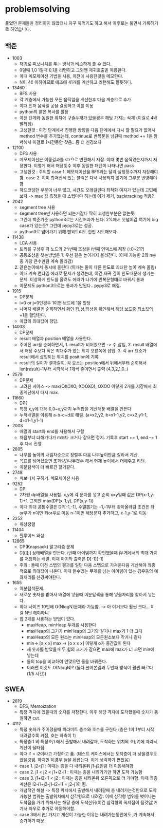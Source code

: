 # problemsolving
풀었던 문제들을 정리하지 않았더니 자꾸 까먹기도 하고 해서 이후로는 풀면서 기록하기로 하였습니다.

## 백준
- 1003
  - 재귀로 피보나치를 푸는 방식과 비슷하게 풀 수 있다.
  - 0일때 1,0 1일때 0,1을 리턴하고 그외엔 재귀호출을 이용한다.
  - 이때 메모제이션 기법을 사용, 이전에 사용한것을 메모한다.
  - N이 40 이하이므로 애초에 41개를 계산하고 리턴해도 될듯하다.
- 13460
  - BFS 사용
  - 각 계층에서 가능한 모든 움직임을 계산한후 다음 계층으로 추가
  - 이때 먼저 움직일 공을 결정하고 이를 이용
  - python의 얕은 복사를 활용
  - 이전 단계와 동일한 위치에 구슬두개가 있을경우 해당 가지는 삭제 (이걸로 4배 빨라짐)
  - 고생한것 : 이전 단계에서 진행한 방향을 다음 단계에서 다시 할 필요가 없어서 method 변수를 추가했는데, continue로 반복문을
  넘길때 method += 1을 깜박해서 이걸로 1시간동안 찾음.. 좀 더 신경쓰자
- 12100
  - DFS 사용
  - 메모제이션은 이동결과를 str으로 변환해서 저장. 이때 몇번 움직였는지까지 저장한다. 이렇게 해서 해당횟수 이후 동일한 패턴이 
  나타나면 pass
  - 고생한것 : 주의할 case 1. 메모제이션을 BFS와는 달리 실행횟수까지 저장해야함. case 2. 이미 합쳐진적 있는 블럭은 다시 사용되지 않기에 그부분 반영해야함
  - 하드코딩한 부분이 너무 많고, 시간도 오래걸린다 최적화 여지가 있는데 고민해보자 -> 
  max 값 측정을 매 스텝마다 하는데 이거 제거, backtracking 적용?
- 2042
  - segment tree 사용
  - segment tree만 사용하면 되는거같다 딱히 고생한부분은 없는듯.
  - 그런데 백준기준 python3로는 시간초과가 난다. 2%에서 못넘어감 여기에 big case가 있는듯? 그런데 pypy3로는 성공.
  - python3로 넘어가기 위해 팬윅트리도 한번 시도해보자.
- 11438
  - LCA 사용
  - 트리를 구성후 각 노드의 2^i번째 조상을 i번째 인덱스에 저장 (i:0~21?)
  - 공통조상을 찾는방법은 1. 우선 같은 높이까지 올라간다. (이때 가능한 2의 n승중 가장 큰수만큼 계속 올라감) 
  2. 같은높이에서 동시에 올린다 (이때는 둘이 다른 한도로 최대한 높이 계속 올림)
  - 이때 계속 런타임 에러로 문제가 생겼는데, 이건 재귀 깊이 한도때문에 생기는 문제. 이상하게 한도를 올려도 에러가 나기에 반복문형태로 바꿔서 통과
  - 이문제도 python3으로는 통과가 안된다.. pypy3로 해결. 
- 1915
  - DP문제
  - i=0 or j=0인경우 1이면 보드에 1을 할당
  - 나머지 배열은 순회하면서 확인 좌,상,좌상을 확인해서 해당 보드중 최소값의 +1을 할당한다.
  - 이값의 최대값이 정답.
- 14003
  - DP문제
  - result 배열과 position 배열을 사용한다.
  - 주어진 arr을 순회하면서, 1. result가 비어있으면 -> 수 삽입, 2. result 배열에서 해당 수보다 작은 최대수가 있는 위치 오른쪽에 삽입. 3. 각 arr
  요소가 result에서 삽입되는 위치를 position에 기록
  - result의 길이가 결과길이, 각 요소는 position에서 뒤에서부터 순회해서 len(result)-1부터 시작해서 1개씩 줄이면서 출력 (4,3,2,1,0..)
- 2579
  - DP문제
  - 고려한 케이스 -> max(OXOXO, XOOXO), OXOO 이렇게 2개를 저장해서 최종계단에서 다시 max.
- 11660
  - DP?
  - 특정 x,y에 대해 0,0~x,y까지 누적합을 계산해둔 배열을 만든다
  - 누적배열을 이용해 a-b-c+d로 해결. (a=x2,y2, b=x1-1,y2, c=x2,y1-1, d=x1-1,y1-1)
- 2003
  - 배열의 start와 end를 사용해서 구함
  - 처음부터 더해가다가 m보다 크거나 같으면 정지. 기록후 start += 1, end -= 1 후 다시 진행.
- 2805
  - 나무를 높이의 내림차순으로 정렬후 다음 나무높이만큼 잘라서 계산.
  - 목표를 넘어섰으면 초과량//나무갯수 해서 현재 높이에서 더해주고 리턴.
  - 이분탐색이 더 빠르긴 할거같다.
- 2748
  - 피보나치 구하기. 메모제이션 사용
- 9252
  - DP
  - 2차원 dp배열을 사용함. x,y에 각 문자를 넣고 순회 x=y일때 값은 DP(x-1,y-1)+1, 그외엔 max(DP(x-1,y), DP(x,y-1))
  - 이때 최대 공통수열은 DP\[-1,-1\], 수열뽑기는 -1,-1부터 찾아올라감 조건은 좌or우가 n이면 좌or우로 이동 n-1이면 해당문자 추가하고, x-1,y-1로 이동
- 2252
  - 위상정렬
- 11404
  - 플루이드 와샬
- 12865
  - DP(Knapsack) 알고리즘 문제
  - D[i][j] 상태배열을 만든다. i번째 아이템까지 확인했을때 j무게에서의 최대 가치를 저장하는 배열. 이때 마지막 출력은 D[-1][-1]
  - 주의 : 돌때 이전 스텝의 결과를 일단 다음 스텝으로 가져온다음 계산해야 최종적으로 최대값이 나온다. 
  이때 들수있는 무게를 넘는 아이템이 있는 경우등의 예외처리를 신경써야한다.
- 1655
  - 이분탐색문제.
  - 새로운 숫자를 받아서 배열에 넣을때 이분탐색을 통해 넣을자리를 찾아서 넣는다.
  - 최대 사이즈 10만에 O(NlogN)문제라 가능함. -> 아 이거보다 훨씬 크다... 이걸 N번 해야하니
  - 힙 2개를 사용하는 방법이 있다.
     - maxHeap, minHeap 두개를 사용한다
     - maxHeap의 크기가 minHeap의 크기와 같거나 max가 1 더 크다
     - maxHeap의 모든 원소는 minHeap의 모든원소보다 작거나 같다
     - min-> [x x x] max -> [o x x x] 이렇게 o가 중간값이 된다
     - 새 숫자를 받았을때 두 힙의 크기가 같으면 max에 max가 더 크면 min에 넣는데
     - 둘의 top을 비교하여 안맞으면 둘을 바꿔준다.
     - 이러면 이것도 O(NlogN)? (둘다 풀어본결과 두번째 방식이 훨씬 빠르다 (1/5 시간))
 
## SWEA
- 2819
  - DFS, Memoization
  - 특정 격자에 있을때의 숫자를 저장한다. 이후 해당 격자에 도착했을때 숫자가 동일하면 cut.
- 4112
  - 특정 숫자가 주어졌을때 피라미트 층수와 호수를 구한다 (층은 1이 1부터 시작 내려갈수록 커짐, 호는 좌측이 1)
  - 특정층i1 의 특정호j1 에서 출발해서 내려갈때, 도착하는 위치의 호(j2)에 따라서 계산이 달라짐.
  - 이때 i1 < i2이라고 가정하고 품. (테스트 케이스에서는 도착층이 더 낮을경우도 있을것임. 
  하지만 이경우 둘을 뒤집는다. 이게 생각하기 편했음)
  - case 1. j2<j1 : 이때는 층을 다 내려온뒤 j1-j2만큼 더 이동해야함
  - case 2. j1 < j2 < j1+i2-i1 : 이때는 층을 내려가기만 하면 도착 가능함
  - case 3. j1+i2-i1 < j2 : 이때는 층을 내려온뒤 오른쪽으로 더 가야함. 이때 최종 계산은 i2-i1+j2-j1-i2+i1 = j2-j1이 됨.
  - 개념적인 해설 -> 특정 위치에서 출발해서 내려갈때 층 내려가는것만으로 도착가능한 범위는 출발위치에서 삼각형으로 내려감. 
  이때 삼각형 범위를 벗어나는 도착점을 가기 위해서는 해당 층에 도착한뒤(이건 삼각형의 꼭지점이 될것임)거기서 좌우로 추가로 
  이동해야함.
  - case 3에서 j만 가지고 계산이 가능한 이유는 내려가는동안에도 j가 계속해서 증가하기 때문.